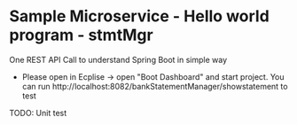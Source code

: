 # Sample Microservice - Hello world program - stmtMgr
One REST API Call to understand Spring Boot in simple way
- Please open in Ecplise -> open  "Boot Dashboard" and start project. You can run http://localhost:8082/bankStatementManager/showstatement to test

TODO:
    Unit test
